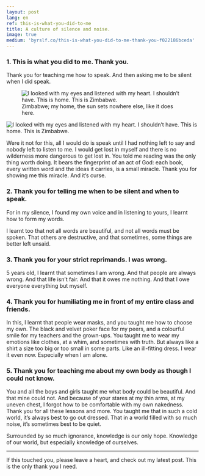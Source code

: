 ```yaml
---
layout: post
lang: en
ref: this-is-what-you-did-to-me
title: A culture of silence and noise.
image: true
medium: 'byrslf.co/this-is-what-you-did-to-me-thank-you-f022186bceda'
---
```


### 1. This is what you did to me. Thank you.
Thank you for teaching me how to speak. And then asking me to be silent when I did speak.

<figure class="sidebar">
  <img
  	srcset="{{ site.assets }}{{ site.images }}this-is-what-you-did-to-me-large.jpg 2000w,
  	        {{ site.assets }}{{ site.images }}this-is-what-you-did-to-me.jpg 1000w,
  	        {{ site.assets }}{{ site.images }}this-is-what-you-did-to-me-small.jpg 500w"
    sizes="(min-width: 769px): 25vw, calc(100vw - 4rem)"
  	src="{{ site.assets }}{{ site.images }}this-is-what-you-did-to-me.jpg"
  	alt="I looked with my eyes and listened with my heart. I shouldn’t have. This is home. This is Zimbabwe.">
  <figcaption>Zimbabwe; my home, the sun sets nowhere else, like it does here.</figcaption>
</figure>

![I looked with my eyes and listened with my heart. I shouldn’t have. This is home. This is Zimbabwe.](https://cdn-images-1.medium.com/max/1000/1*SKRgof8_YJA6RppMCYK-fQ.jpeg)


 Were it not for this, all I would do is speak until I had nothing left to say and nobody left to listen to me. I would get lost in myself and there is no wilderness more dangerous to get lost in. You told me reading was the only thing worth doing. It bears the fingerprint of an act of God: each book, every written word and the ideas it carries, is a small miracle. Thank you for showing me this miracle. And it’s curse.



### 2. Thank you for telling me when to be silent and when to speak.
For in my silence, I found my own voice and in listening to yours, I learnt how to form my words.


I learnt too that not all words are beautiful, and not all words must be spoken. That others are destructive, and that sometimes, some things are better left unsaid.



### 3. Thank you for your strict reprimands. I was wrong.
5 years old, I learnt that sometimes I am wrong. And that people are always wrong. And that life isn’t fair. And that it owes me nothing. And that I owe everyone everything but myself.



### 4. Thank you for humiliating me in front of my entire class and friends.
In this, I learnt that people wear masks, and you taught me how to choose my own. The black and velvet poker face for my peers, and a colourful smile for my teachers and the grown-ups. You taught me to wear my emotions like clothes, at a whim, and sometimes with truth. But always like a shirt a size too big or too small in some parts. Like an ill-fitting dress. I wear it even now. Especially when I am alone.



### 5. Thank you for teaching me about my own body as though I could not know.

You and all the boys and girls taught me what body could be beautiful. And that mine could not. And because of your stares at my thin arms, at my uneven chest, I forgot how to be comfortable with my own nakedness. 
Thank you for all these lessons and more. You taught me that in such a cold world, it’s always best to go out dressed. That in a world filled with so much noise, it’s sometimes best to be quiet.


Surrounded by so much ignorance, knowledge is our only hope. Knowledge of our world, but especially knowledge of ourselves.


---

If this touched you, please leave a heart, and check out my latest post. This is the only thank you I need.
